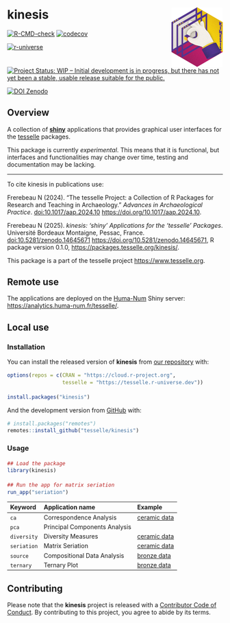 
<!-- README.md is generated from README.Rmd. Please edit that file -->

# kinesis <img width=120px src="man/figures/logo.png" align="right" />

<!-- badges: start -->

[![R-CMD-check](https://github.com/tesselle/kinesis/actions/workflows/R-CMD-check.yaml/badge.svg)](https://github.com/tesselle/kinesis/actions/workflows/R-CMD-check.yaml)
[![codecov](https://codecov.io/gh/tesselle/kinesis/graph/badge.svg?token=i2n7T978ex)](https://app.codecov.io/gh/tesselle/kinesis)

<a href="https://tesselle.r-universe.dev/kinesis"
class="pkgdown-devel"><img
src="https://tesselle.r-universe.dev/badges/kinesis"
alt="r-universe" /></a>

[![Project Status: WIP – Initial development is in progress, but there
has not yet been a stable, usable release suitable for the
public.](https://www.repostatus.org/badges/latest/wip.svg)](https://www.repostatus.org/#wip)

[![DOI
Zenodo](https://zenodo.org/badge/DOI/10.5281/zenodo.14645671.svg)](https://doi.org/10.5281/zenodo.14645671)
<!-- badges: end -->

## Overview

A collection of [**shiny**](https://shiny.posit.co) applications that
provides graphical user interfaces for the
[tesselle](https://www.tesselle.org) packages.

This package is currently *experimental*. This means that it is
functional, but interfaces and functionalities may change over time,
testing and documentation may be lacking.

------------------------------------------------------------------------

To cite kinesis in publications use:

Frerebeau N (2024). “The tesselle Project: a Collection of R Packages
for Research and Teaching in Archaeology.” *Advances in Archaeological
Practice*. <doi:10.1017/aap.2024.10>
<https://doi.org/10.1017/aap.2024.10>.

Frerebeau N (2025). *kinesis: ‘shiny’ Applications for the ‘tesselle’
Packages*. Université Bordeaux Montaigne, Pessac, France.
<doi:10.5281/zenodo.14645671> <https://doi.org/10.5281/zenodo.14645671>,
R package version 0.1.0, <https://packages.tesselle.org/kinesis/>.

This package is a part of the tesselle project
<https://www.tesselle.org>.

## Remote use

The applications are deployed on the [Huma-Num](https://www.huma-num.fr)
Shiny server: <https://analytics.huma-num.fr/tesselle/>.

## Local use

### Installation

You can install the released version of **kinesis** from [our
repository](https://tesselle.r-universe.dev) with:

``` r
options(repos = c(CRAN = "https://cloud.r-project.org",
                  tesselle = "https://tesselle.r-universe.dev"))

install.packages("kinesis")
```

And the development version from [GitHub](https://github.com/) with:

``` r
# install.packages("remotes")
remotes::install_github("tesselle/kinesis")
```

### Usage

``` r
## Load the package
library(kinesis)

## Run the app for matrix seriation
run_app("seriation")
```

| Keyword | Application name | Example |
|:---|:---|:---|
| `ca` | Correspondence Analysis | [ceramic data](https://analytics.huma-num.fr/tesselle/ca?data=https://raw.githubusercontent.com/tesselle/folio/refs/heads/main/data-raw/zuni.csv) |
| `pca` | Principal Components Analysis |  |
| `diversity` | Diversity Measures | [ceramic data](https://analytics.huma-num.fr/tesselle/diversity?data=https://raw.githubusercontent.com/tesselle/folio/refs/heads/main/data-raw/zuni.csv) |
| `seriation` | Matrix Seriation | [ceramic data](https://analytics.huma-num.fr/tesselle/seriation?data=https://raw.githubusercontent.com/tesselle/folio/refs/heads/main/data-raw/zuni.csv) |
| `source` | Compositional Data Analysis | [bronze data](https://analytics.huma-num.fr/tesselle/source?data=https://raw.githubusercontent.com/tesselle/folio/refs/heads/main/data-raw/bronze.csv) |
| `ternary` | Ternary Plot | [bronze data](https://analytics.huma-num.fr/tesselle/ternary?data=https://raw.githubusercontent.com/tesselle/folio/refs/heads/main/data-raw/bronze.csv) |

## Contributing

Please note that the **kinesis** project is released with a [Contributor
Code of Conduct](https://www.tesselle.org/conduct.html). By contributing
to this project, you agree to abide by its terms.
